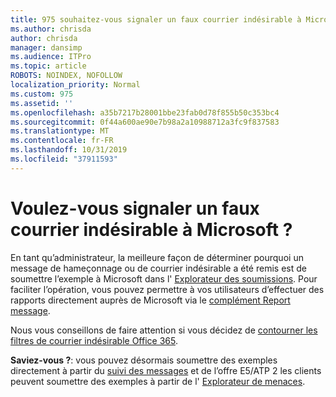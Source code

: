 ```yaml
---
title: 975 souhaitez-vous signaler un faux courrier indésirable à Microsoft ?
ms.author: chrisda
author: chrisda
manager: dansimp
ms.audience: ITPro
ms.topic: article
ROBOTS: NOINDEX, NOFOLLOW
localization_priority: Normal
ms.custom: 975
ms.assetid: ''
ms.openlocfilehash: a35b7217b28001bbe23fab0d78f855b50c353bc4
ms.sourcegitcommit: 0f44a600ae90e7b98a2a10988712a3fc9f837583
ms.translationtype: MT
ms.contentlocale: fr-FR
ms.lasthandoff: 10/31/2019
ms.locfileid: "37911593"
---
```

# <a name="would-you-like-to-report-a-spam-false-positive-to-microsoft"></a>Voulez-vous signaler un faux courrier indésirable à Microsoft ?

En tant qu’administrateur, la meilleure façon de déterminer pourquoi un message de hameçonnage ou de courrier indésirable a été remis est de soumettre l’exemple à Microsoft dans l' [Explorateur des soumissions](https://protection.office.com/reportsubmission). Pour faciliter l’opération, vous pouvez permettre à vos utilisateurs d’effectuer des rapports directement auprès de Microsoft via le [complément Report message](https://appsource.microsoft.com/product/office/WA104381180?src=office&tab=Overview).

Nous vous conseillons de faire attention si vous décidez de [contourner les filtres de courrier indésirable Office 365](https://docs.microsoft.com/exchange/troubleshoot/antispam/cautions-against-bypassing-spam-filters).

**Saviez-vous ?**: vous pouvez désormais soumettre des exemples directement à partir du [suivi des messages](https://protection.office.com/messagetrace) et de l’offre E5/ATP 2 les clients peuvent soumettre des exemples à partir de l' [Explorateur de menaces](https://docs.microsoft.com/microsoft-365/security/office-365-security/threat-explorer).
